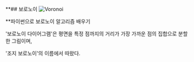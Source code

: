 **## 보로노이
![Voronoi](C:/Users/user/Documents/GitHub/Python_study/Voronoi.jpg)

**파이썬으로 보로노이 알고리즘 배우기

'보로노이 다이어그램'은 평면을 특정 점까지의 거리가 가장 가까운 점의 집합으로 분할한 그림이며,

'조지 보로노이'의 이름에서 따왔다.
